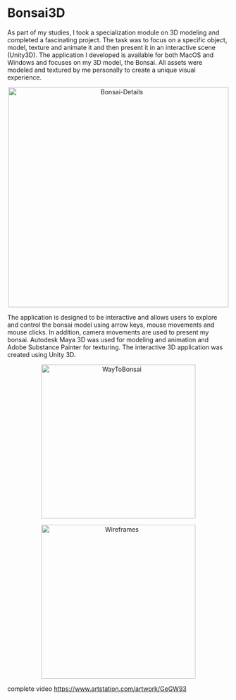 # Bonsai3D 

As part of my studies, I took a specialization module on 3D modeling and completed a fascinating project. The task was to focus on a specific object, model, texture and animate it and then present it in an interactive scene (Unity3D). The application I developed is available for both MacOS and Windows and focuses on my 3D model, the Bonsai. All assets were modeled and textured by me personally to create a unique visual experience.

<p align="center">
<img width="500" alt="Bonsai-Details" src="https://user-images.githubusercontent.com/73911655/236633279-d2353286-36a2-4bb5-acc5-10d39d7771dc.png">
</p>

The application is designed to be interactive and allows users to explore and control the bonsai model using arrow keys, mouse movements and mouse clicks. In addition, camera movements are used to present my bonsai. Autodesk Maya 3D was used for modeling and animation and Adobe Substance Painter for texturing. The interactive 3D application was created using Unity 3D.

<p align="center">
<img width="350" alt="WayToBonsai" src="https://user-images.githubusercontent.com/73911655/236633289-518eb786-8529-4b04-b7c2-cc764dba5d32.png">
</p>


<p align="center">
<img width="350" alt="Wireframes" src="https://user-images.githubusercontent.com/73911655/236633293-1f201ee0-2125-4586-9f0c-9391ee626e40.png">
</p> 

complete video https://www.artstation.com/artwork/GeGW93 
